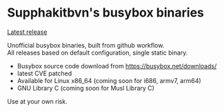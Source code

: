 # Supphakitbvn's busybox binaries
[Latest release](https://github.com/supphakitbvn/busybox-binary/releases/latest)

Unofficial busybox binaries, built from github workflow.<br>
All releases based on default configuration, single static binary.

* Busybox source code download from <https://busybox.net/downloads/>
* latest CVE patched
* Available for Linux x86_64 (coming soon for i686, armv7, arm64)
* GNU Library C (coming soon for Musl Library C)

Use at your own risk.
